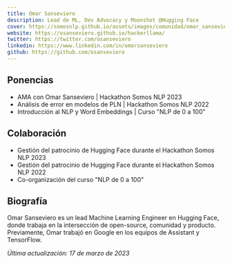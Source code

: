 ```yaml
---
title: Omar Sanseviero
description: Lead de ML, Dev Advocacy y Moonshot @Hugging Face
cover: https://somosnlp.github.io/assets/images/comunidad/omar_sanseviero.jpeg
website: https://osanseviero.github.io/hackerllama/
twitter: https://twitter.com/osanseviero
linkedin: https://www.linkedin.com/in/omarsanseviero
github: https://github.com/osanseviero
---
```


## Ponencias

- AMA con Omar Sanseviero | Hackathon Somos NLP 2023
- Análisis de error en modelos de PLN | Hackathon Somos NLP 2022
- Introducción al NLP y Word Embeddings | Curso "NLP de 0 a 100"

## Colaboración

- Gestión del patrocinio de Hugging Face durante el Hackathon Somos NLP 2023
- Gestión del patrocinio de Hugging Face durante el Hackathon Somos NLP 2022
- Co-organización del curso "NLP de 0 a 100"

## Biografía

Omar Sanseviero es un lead Machine Learning Engineer en Hugging Face, donde trabaja en la intersección de open-source, comunidad y producto. Previamente, Omar trabajó en Google en los equipos de Assistant y TensorFlow.

*Última actualización: 17 de marzo de 2023*
